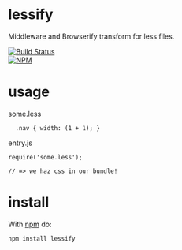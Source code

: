 lessify
=======
Middleware and Browserify transform for less files.

[![Build Status](https://travis-ci.org/dstokes/lessify.png)](https://travis-ci.org/dstokes/lessify)  
[![NPM](https://nodei.co/npm/lessify.png?downloads=true)](https://nodei.co/npm/lessify/)

usage
=====
some.less
``` less
  .nav { width: (1 + 1); }
```

entry.js
```
require('some.less');

// => we haz css in our bundle!
```

install
=======

With [npm](http://npmjs.org) do:

```
npm install lessify
```
